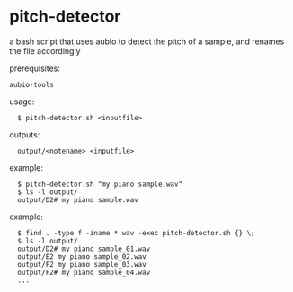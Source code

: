 # pitch-detector
a bash script that uses aubio to detect the pitch of a sample, and renames the file accordingly

prerequisites:
```
aubio-tools
```

usage:
```
  $ pitch-detector.sh <inputfile>
```

outputs:
```
  output/<notename> <inputfile>
```

example:
```
  $ pitch-detector.sh "my piano sample.wav"
  $ ls -l output/
  output/D2# my piano sample.wav
```

example:
```
  $ find . -type f -iname *.wav -exec pitch-detector.sh {} \;
  $ ls -l output/
  output/D2# my piano sample_01.wav
  output/E2 my piano sample_02.wav
  output/F2 my piano sample_03.wav
  output/F2# my piano sample_04.wav
  ...
```
